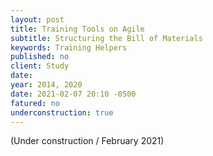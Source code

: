```yaml
---
layout: post
title: Training Tools on Agile
subtitle: Structuring the Bill of Materials
keywords: Training Helpers
published: no
client: Study
date:
year: 2014, 2020
date: 2021-02-07 20:10 -0500
fatured: no
underconstruction: true
---
```

(Under construction / February 2021)
